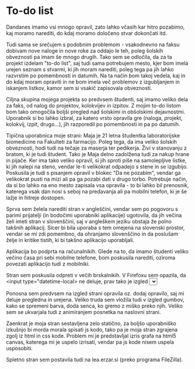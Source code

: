 # To-do list

Dandanes imamo vsi mnogo opravil, zato lahko včasih kar hitro pozabimo, kaj moramo narediti, do kdaj moramo določeno stvar dokončati itd.

Tudi sama se srečujem s podobnim problemom - vsakodnevno na faksu dobivam nove naloge in nove roke za oddajo le teh, poleg šolskih obveznosti pa imam še mnogo drugih. Tako sem se odločila, da za ta projekt izdelam "to-do list", saj tudi sama potrebujem mesto, kjer bom imela urejen seznam s stvarmi, ki jih moram narediti, poleg tega pa jih lahko razvrstim po pomembnosti in datumih. Na ta način bom takoj vedela, kaj in do kdaj moram opraviti in ne bom imela več problemov z izgubljanjem in iskanjem listkov, kamor sem si vsakič zapisovala obveznosti.

Ciljna skupina mojega projekta so predvsem študenti, saj imamo veliko dela za faks, od nalog do projektov, kolokvijev in izpitov. Z mojim to-do listom bom tako omogočila boljši pregled nad šolskimi in obšolskimi dejavnostmi. Uporabnik si bo lahko izbral, za katero vrsto opravila gre (naloga, projekt, kolokvij, izpit, drugo...), jih razporedil po pomembnosti in pa po datumih. 

Tipična uporabnica moje strani: Maja je 21 letna študentka laboratorijske biomedicine na Fakulteti za farmacijo. Poleg tega, da ima veliko šolskih obveznosti, hodi tudi na tečaje za maserja ter pedikerja. Živi v stanovanju z bratom, ki je tudi študent. Tako je Maja delno zadolžena tudi za nakup hrane in pijače. Ker ima tako veliko opravil, si jih sproti piše na samolepljive listke, ki jih nalepi na steno, vendar le-ti velikokrat odpadejo s stene in se izgubijo. Poskusila je tudi s pisanjem opravil v blokec "Da ne pozabim", vendar ga velikokrat pusti na mizi ali pa ga pozabi dati v drugo torbo. Potrebuje način, da si bo lahko na eno mesto zapisala vsa opravila - to bi lahko bil prenosnik, katerega vsak dan nosi s seboj na predavanja ali pa mobilni telefon, ki je še lažje in hitreje dostopen.

Sprva sem želela narediti stran v angleščini, vendar sem po pogovoru s parimi prijatelji (in bodočimi uporabniki aplikacije) ugotovila, da jih večina želi imeti stran v slovenščini, saj v angleškem jeziku obstaja že polno takšnih aplikacij. Sicer bi bila uporaba s tem omejena na slovenski prostor, vendar se mi zdi pomembno, da ohranjamo slovenščino in da poslušam želje in kritike tistih, ki bi takšno aplikacijo uporabljali.

Aplikacija bo podprta na računalnikih. Glede na to, da imamo študenti veliko večino časa pri sebi mobilne telefone, bom poskusila narediti, oziroma povezati aplikacijo tudi z mobilniki. 

Stran sem poskusila odpreti v večih brskalnikih. V Firefoxu sem opazila, da <input type="datetime-local> ne deluje, prav tako je izgled <select> okenca ter checkboxa drugačen kot v Chromu. V Chromu in IE vse deluje, vendar se določeni gradniki malce razlikujejo po izgledu (checkbox, select).

Ponosna sem predvsem na izgled strani opravila oz. dodaj opravilo, saj mi deluje pregledna in urejena. Veliko truda sem vložila tudi v izgled gumbov, kako se spremeni barva, doda senca, ko gremo z miško preko njih. Veliko sem se ukvarjala tudi z animiranjem posnetka na naslovni strani.

Zaenkrat je moja stran sestavljena zelo statično, za boljšo uporabniško izkušnjo bi morda morala spisati js kodo, tako pa je moja stran zgrajena zgolj iz html in css kode. Problem mi je predstavljal izris grafa na html5 canvas, katerega mi je uspelo izrisati, vendar pa js kode nisem uspela usposobiti.

Spletno stran sem postavila tudi na lea.erzar.si (preko programa FileZilla).

